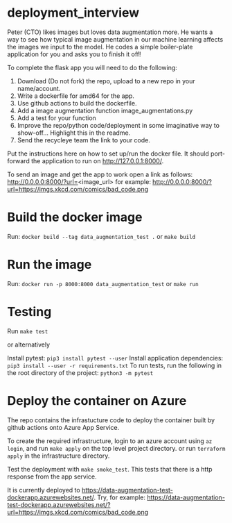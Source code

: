 # deployment_interview

Peter (CTO) likes images but loves data augmentation more. He wants a way to see how typical image augmentation in our machine learning affects the images we input to the model. He codes a simple boiler-plate application for you and asks you to finish it off!

To complete the flask app you will need to do the following:

1. Download (Do not fork) the repo, upload to a new repo in your name/account.
2. Write a dockerfile for amd64 for the app.
3. Use github actions to build the dockerfile.
4. Add a image augmentation function image_augmentations.py
5. Add a test for your function
6. Improve the repo/python code/deployment in some imaginative way to show-off... Highlight this in the readme.
7. Send the recycleye team the link to your code.

Put the instructions here on how to set up/run the docker file. It should port-forward the application to run on http://127.0.0.1:8000/.

To send an image and get the app to work open a link as follows:
http://0.0.0.0:8000/?url=<image_url>
for example:
http://0.0.0.0:8000/?url=https://imgs.xkcd.com/comics/bad_code.png

# Build the docker image

Run: `docker build --tag data_augmentation_test .`
or
`make build`

# Run the image

Run: `docker run -p 8000:8000 data_augmentation_test`
or
`make run`

# Testing

Run `make test`

or alternatively

Install pytest: `pip3 install pytest --user`
Install application dependencies: `pip3 install --user -r requirements.txt`
To run tests, run the following in the root directory of the project: `python3 -m pytest`

# Deploy the container on Azure

The repo contains the infrastucture code to deploy the container built by github actions onto Azure App Service.

To create the required infrastructure, login to an azure account using `az login`, and run `make apply` on the top level project directory. or run `terraform apply` in the infrastructure directory.

Test the deployment with `make smoke_test`. This tests that there is a http response from the app service.

It is currently deployed to https://data-augmentation-test-dockerapp.azurewebsites.net/. Try, for example: https://data-augmentation-test-dockerapp.azurewebsites.net/?url=https://imgs.xkcd.com/comics/bad_code.png
